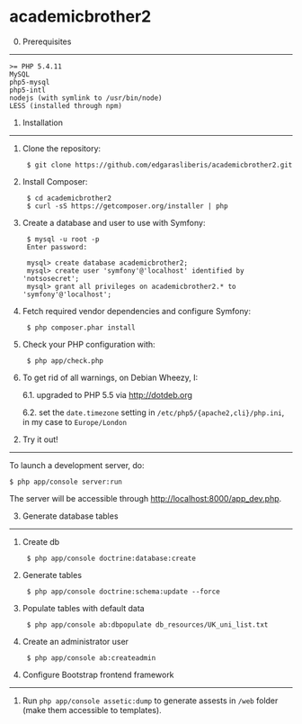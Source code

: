 academicbrother2
================

0) Prerequisites
----------------

    >= PHP 5.4.11
    MySQL
    php5-mysql
    php5-intl
    nodejs (with symlink to /usr/bin/node)
    LESS (installed through npm)

1) Installation
---------------

1. Clone the repository:

        $ git clone https://github.com/edgarasliberis/academicbrother2.git

2. Install Composer:

        $ cd academicbrother2
        $ curl -sS https://getcomposer.org/installer | php

3. Create a database and user to use with Symfony:

        $ mysql -u root -p
        Enter password:
        
        mysql> create database academicbrother2;
        mysql> create user 'symfony'@'localhost' identified by 'notsosecret';
        mysql> grant all privileges on academicbrother2.* to 'symfony'@'localhost';

4. Fetch required vendor dependencies and configure Symfony:

        $ php composer.phar install

5. Check your PHP configuration with:

        $ php app/check.php

6. To get rid of all warnings, on Debian Wheezy, I:

    6.1. upgraded to PHP 5.5 via <http://dotdeb.org>
    
    6.2. set the `date.timezone` setting in `/etc/php5/{apache2,cli}/php.ini`, in my case to `Europe/London`

2) Try it out!
--------------

To launch a development server, do:

    $ php app/console server:run

The server will be accessible through <http://localhost:8000/app_dev.php>.

3) Generate database tables
--------------

1. Create db

        $ php app/console doctrine:database:create

2. Generate tables

        $ php app/console doctrine:schema:update --force

3. Populate tables with default data

        $ php app/console ab:dbpopulate db_resources/UK_uni_list.txt

4. Create an administrator user

        $ php app/console ab:createadmin

4) Configure Bootstrap frontend framework
--------------

1. Run `php app/console assetic:dump` to generate assests in `/web` folder (make them accessible to templates).
